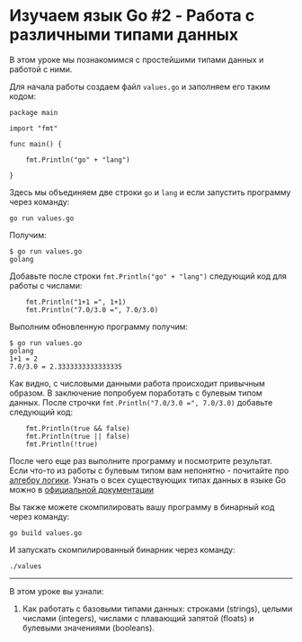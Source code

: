 
# Изучаем язык Go #2 - Работа с различными типами данных

В этом уроке мы познакомимся с простейшими типами данных и работой с ними.

Для начала работы создаем файл `values.go` и заполняем его таким кодом:

```
package main

import "fmt"

func main() {

    fmt.Println("go" + "lang")

}
```

Здесь мы объединяем две строки `go` и `lang` и если запустить программу через команду:

`go run values.go`

Получим:

```
$ go run values.go 
golang
```

Добавьте после строки `fmt.Println("go" + "lang")` следующий код для работы с числами:

```
    fmt.Println("1+1 =", 1+1)
    fmt.Println("7.0/3.0 =", 7.0/3.0)
```

Выполним обновленную программу получим:

```
$ go run values.go 
golang
1+1 = 2
7.0/3.0 = 2.3333333333333335
```

Как видно, с числовыми данными работа происходит привычным образом. В заключение попробуем поработать с булевым типом 
данных. После строчки `fmt.Println("7.0/3.0 =", 7.0/3.0)` добавьте следующий код:

```
    fmt.Println(true && false)
    fmt.Println(true || false)
    fmt.Println(!true)
```

После чего еще раз выполните программу и посмотрите результат. Если что-то из работы с булевым типом вам непонятно - 
почитайте про [алгебру логики](https://ru.wikipedia.org/wiki/%D0%90%D0%BB%D0%B3%D0%B5%D0%B1%D1%80%D0%B0_%D0%BB%D0%BE%D0%B3%D0%B8%D0%BA%D0%B8).
Узнать о всех существующих типах данных в языке Go можно в [официальной документации](https://go.dev/ref/spec#Types)

Вы также можете скомпилировать вашу программу в бинарный код через команду:

`go build values.go`

И запускать скомпилированный бинарник через команду:

`./values`
____

В этом уроке вы узнали:

1. Как работать с базовыми типами данных: строками (strings), целыми числами (integers), числами с плавающий запятой 
(floats) и булевыми значениями (booleans).
